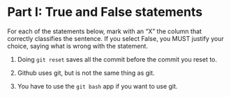 # Part I: True and False statements

For each of the statements below, mark with an “X” the column that correctly classifies the sentence. If you select False, you MUST justify your choice, saying what is wrong with the statement.

1. Doing `git reset` saves all the commit before the commit you reset to.

2. Github uses git, but is not the same thing as git.

3. You have to use the `git bash` app if you want to use git.
